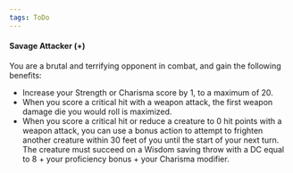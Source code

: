 ```yaml
---
tags: ToDo
---
```


#### Savage Attacker (+)

You are a brutal and terrifying opponent in combat, and gain the following benefits:

-   Increase your Strength or Charisma score by 1, to a maximum of 20.
-   When you score a critical hit with a weapon attack, the first weapon damage die you would roll is maximized.
-   When you score a critical hit or reduce a creature to 0 hit points with a weapon attack, you can use a bonus action to attempt to frighten another creature within 30 feet of you until the start of your next turn. The creature must succeed on a Wisdom saving throw with a DC equal to 8 + your proficiency bonus + your Charisma modifier.